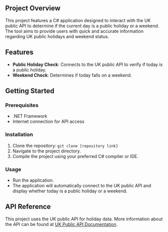 ## Project Overview
This project features a C# application designed to interact with the UK public API to determine if the current day is a public holiday or a weekend. The tool aims to provide users with quick and accurate information regarding UK public holidays and weekend status.

## Features
- **Public Holiday Check**: Connects to the UK public API to verify if today is a public holiday.
- **Weekend Check**: Determines if today falls on a weekend.

## Getting Started
### Prerequisites
- .NET Framework
- Internet connection for API access

### Installation
1. Clone the repository: `git clone [repository link]`
2. Navigate to the project directory.
3. Compile the project using your preferred C# compiler or IDE.

### Usage
- Run the application.
- The application will automatically connect to the UK public API and display whether today is a public holiday or a weekend.

## API Reference
This project uses the UK public API for holiday data. More information about the API can be found at [UK Public API Documentation](https://api.uk.gov/holidays).
